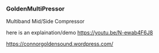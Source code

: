 ### GoldenMultiPressor

Multiband Mid/Side Compressor

here is an explaination/demo https://youtu.be/N-ewab4F6J8




https://connorgoldensound.wordpress.com/
